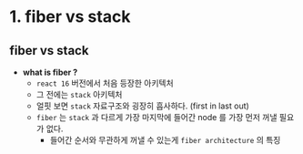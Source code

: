 # 1. fiber vs stack

## fiber vs stack

- **what is fiber ?**
  - `react 16` 버전에서 처음 등장한 아키텍처
  - 그 전에는 `stack` 아키텍처
  - 얼핏 보면 `stack` 자료구조와 굉장히 흡사하다. (first in last out)
  - `fiber` 는 `stack` 과 다르게 가장 마지막에 들어간 node 를 가장 먼저 꺼낼 필요가 없다.
    - 들어간 순서와 무관하게 꺼낼 수 있는게 `fiber architecture` 의 특징
